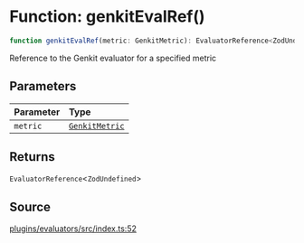 # Function: genkitEvalRef()

```ts
function genkitEvalRef(metric: GenkitMetric): EvaluatorReference<ZodUndefined>
```

Reference to the Genkit evaluator for a specified metric

## Parameters

| Parameter | Type |
| :------ | :------ |
| `metric` | [`GenkitMetric`](../enumerations/GenkitMetric.md) |

## Returns

`EvaluatorReference`\<`ZodUndefined`\>

## Source

[plugins/evaluators/src/index.ts:52](https://github.com/firebase/genkit/blob/2b0be364306d92a8e7d13efc2da4fb04c1d21e29/js/plugins/evaluators/src/index.ts#L52)
